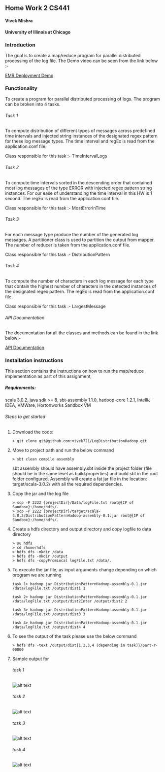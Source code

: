 ## Home Work 2 CS441

#### Vivek Mishra

#### University of Illinois at Chicago

### Introduction
The goal is to create a map/reduce program for parallel distributed processing of the log file.
The Demo video can be seen from the link below :-

[EMR Deployment Demo]("https://youtu.be/UhiAdQ4ZjjA") 


### Functionality
To create a program for parallel distributed processing of logs. The program can be 
broken into 4 tasks.

###### Task 1
To compute distribution of different types of messages across predefined 
time intervals and injected string instances of the designated regex
pattern for these log message types. 
The time interval and regEx is read from the application.conf file.

Class responsible for this task :- TimeIntervalLogs
###### Task 2
To compute time intervals sorted in the descending order that contained most 
log messages of the type ERROR with injected regex pattern string instances.
For our ease of understanding the time interval in this HW is 1 second.
The regEx is read from the application.conf file.


Class responsible for this task :- MostErrorInTime
###### Task 3
For each message type produce the number of the generated log messages.
A partitioner class is used to partition the output from mapper.
The number of reducer is taken from the application.conf file.

Class responsible for this task :- DistributionPattern
###### Task 4
To compute the number of characters in each log message for each type that 
contain the highest number of characters in the detected instances of the 
designated regex pattern. The regEx is read from the application.conf file.

Class responsible for this task :- LargestMessage

###### API Documentation
The documentation for all the classes and methods can be found in the link below:-


[API Documentation](https://vivek721.github.io/LogDistributionHadoop/)

### Installation instructions

This section contains the instructions on how to run the map/reduce 
implementation as part of this assignment,

##### Requirements:
scala 3.0.2, 
java sdk >= 8,
sbt-assembly 1.1.0,
hadoop-core 1.2.1,
IntelliJ IDEA,
VMWare,
Hortonworks Sandbox VM

###### Steps to get started

1. Download the code:
    ```
    > git clone git@github.com:vivek721/LogDistributionHadoop.git
    ```

2. Move to project path and run the below command 
    ```
   > sbt clean compile assembly
    ```
   sbt assembly should have assembly.sbt inside the project folder
   (file should be in the same level as build.properties) and
    build.sbt in the root folder configured. Assembly will create a 
    fat jar file in the location: target/scala-3.0.2/ with all the required dependencies.

3. Copy the jar and the log file 
    ```
    > scp -P 2222 {projectDir}/Data/logFile.txt root@{IP of Sandbox}:/home/hdfs/.
    > scp -P 2222 {projectDir}/target/scala-3.0.2/DistributionPatternHadoop-assembly-0.1.jar root@{IP of Sandbox}:/home/hdfs/.
   ```

4. Create a hdfs directory and output directory and copy logfile to data directory
    ```
    > su hdfs
    > cd /home/hdfs
    > hdfs dfs -mkdir /data
    > hdfs dfs -mkdir /output
    > hdfs dfs -copyFromLocal logFile.txt /data/.
   ```

5. To execute the jar file, as input arguments change depending on which program we are running
    ```
    task 1> hadoop jar DistributionPatternHadoop-assembly-0.1.jar /data/logFile.txt /output/dist1 1
   
    task 2> hadoop jar DistributionPatternHadoop-assembly-0.1.jar /data/logFile.txt /output/dist2Inter /output/dist2 2
   
    task 3> hadoop jar DistributionPatternHadoop-assembly-0.1.jar /data/logFile.txt /output/dist3 3
  
    task 4> hadoop jar DistributionPatternHadoop-assembly-0.1.jar /data/logFile.txt /output/dist4 4
   ```

6. To see the output of the task please use the below command
    ```
    > hdfs dfs -text /output/dist{1,2,3,4 (depending in task)}/part-r-00000
    ```

7. Sample output for
    ###### task 1
   ![alt text](src/main/resources/1.PNG)

   ###### task 2
   ![alt text](src/main/resources/2.PNG)

   ###### task 3
   ![alt text](src/main/resources/3.PNG)

   ###### task 4
   ![alt text](src/main/resources/4.PNG)
